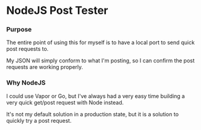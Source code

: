 # NodeJS Post Tester

### Purpose

The entire point of using this for myself is to have a local port to send quick post requests to.

My JSON will simply conform to what I'm posting, so I can confirm the post requests are working properly.

### Why NodeJS

I could use Vapor or Go, but I've always had a very easy time building a very quick get/post request with Node instead.

It's not my default solution in a production state, but it is a solution to quickly try a post request.